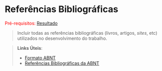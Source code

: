 # Referências Bibliográficas

<span style="color:red">Pré-requisitos: <a href="6-Conclusão.md">Resultado</a></span>

> Incluir todas as referências bibliográficas (livros, artigos, _sites_, etc) utilizados no desenvolvimento do trabalho.

> **Links Úteis**:
> - [Formato ABNT](https://www.normastecnicas.com/abnt/trabalhos-academicos/referencias/)
> - [Referências Bibliográficas da ABNT](https://comunidade.rockcontent.com/referencia-bibliografica-abnt/)
